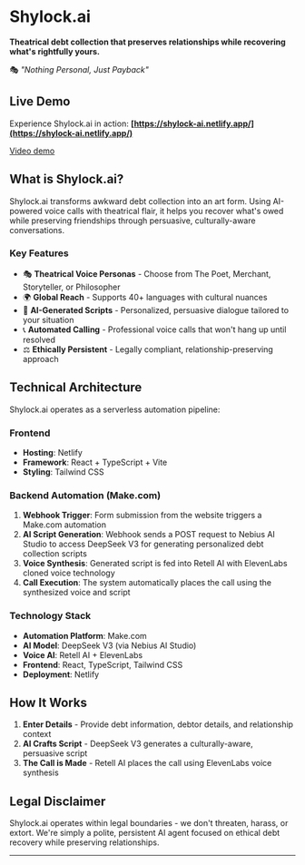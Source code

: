 # Shylock.ai

**Theatrical debt collection that preserves relationships while recovering what's rightfully yours.**

🎭 *"Nothing Personal, Just Payback"*

## Live Demo

Experience Shylock.ai in action: **[https://shylock-ai.netlify.app/](https://shylock-ai.netlify.app/)**

[Video demo](https://youtu.be/kzU0UILaRXs?si=MTdSfkhhFw5vl0zs)

## What is Shylock.ai?

Shylock.ai transforms awkward debt collection into an art form. Using AI-powered voice calls with theatrical flair, it helps you recover what's owed while preserving friendships through persuasive, culturally-aware conversations.

### Key Features

- 🎭 **Theatrical Voice Personas** - Choose from The Poet, Merchant, Storyteller, or Philosopher
- 🌍 **Global Reach** - Supports 40+ languages with cultural nuances
- 🤖 **AI-Generated Scripts** - Personalized, persuasive dialogue tailored to your situation
- 📞 **Automated Calling** - Professional voice calls that won't hang up until resolved
- ⚖️ **Ethically Persistent** - Legally compliant, relationship-preserving approach

## Technical Architecture

Shylock.ai operates as a serverless automation pipeline:

### Frontend
- **Hosting**: Netlify
- **Framework**: React + TypeScript + Vite
- **Styling**: Tailwind CSS

### Backend Automation (Make.com)
1. **Webhook Trigger**: Form submission from the website triggers a Make.com automation
2. **AI Script Generation**: Webhook sends a POST request to Nebius AI Studio to access DeepSeek V3 for generating personalized debt collection scripts
3. **Voice Synthesis**: Generated script is fed into Retell AI with ElevenLabs cloned voice technology
4. **Call Execution**: The system automatically places the call using the synthesized voice and script

### Technology Stack
- **Automation Platform**: Make.com
- **AI Model**: DeepSeek V3 (via Nebius AI Studio)
- **Voice AI**: Retell AI + ElevenLabs
- **Frontend**: React, TypeScript, Tailwind CSS
- **Deployment**: Netlify

## How It Works

1. **Enter Details** - Provide debt information, debtor details, and relationship context
2. **AI Crafts Script** - DeepSeek V3 generates a culturally-aware, persuasive script
3. **The Call is Made** - Retell AI places the call using ElevenLabs voice synthesis

## Legal Disclaimer

Shylock.ai operates within legal boundaries - we don't threaten, harass, or extort. We're simply a polite, persistent AI agent focused on ethical debt recovery while preserving relationships.

---
